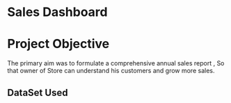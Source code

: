 # Sales Dashboard 

# Project Objective
The primary aim was to formulate a comprehensive annual sales report , So that owner of Store can understand his customers and grow more sales.

## DataSet Used 

